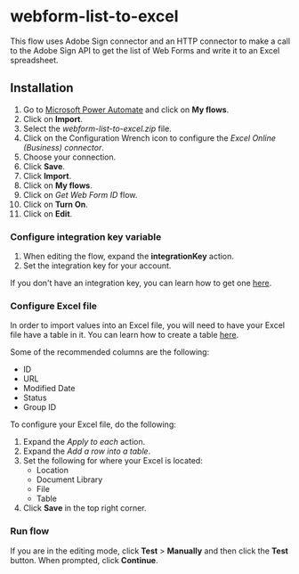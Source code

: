 # webform-list-to-excel
This flow uses Adobe Sign connector and an HTTP connector to make a call to the Adobe Sign API to get the list of Web Forms and write it to an Excel spreadsheet.

## Installation
1. Go to [Microsoft Power Automate](https://flow.microsoft.com) and click on **My flows**.
2. Click on **Import**.
3. Select the *webform-list-to-excel.zip* file.
4. Click on the Configuration Wrench icon to configure the *Excel Online (Business) connector*.
5. Choose your connection.
6. Click **Save**.
7. Click **Import**.
8. Click on **My flows**.
9. Click on *Get Web Form ID* flow.
10. Click on **Turn On**.
11. Click on **Edit**.


### Configure integration key variable
1. When editing the flow, expand the **integrationKey** action.
2. Set the integration key for your account. 

If you don't have an integration key, you can learn how to get one [here](https://helpx.adobe.com/sign/kb/how-to-create-an-integration-key.html).

### Configure Excel file
In order to import values into an Excel file, you will need to have your Excel file have a table in it. You can learn how to create a table [here](https://support.microsoft.com/en-us/office/create-a-table-in-excel-bf0ce08b-d012-42ec-8ecf-a2259c9faf3f).

Some of the recommended columns are the following:
- ID
- URL
- Modified Date
- Status
- Group ID

To configure your Excel file, do the following:
1. Expand the *Apply to each* action.
2. Expand the *Add a row into a table*.
3. Set the following for where your Excel is located:
   *  Location
   *  Document Library
   *  File
   *  Table
4. Click **Save** in the top right corner.

### Run flow
If you are in the editing mode, click **Test** > **Manually** and then click the **Test** button. When prompted, click **Continue**.